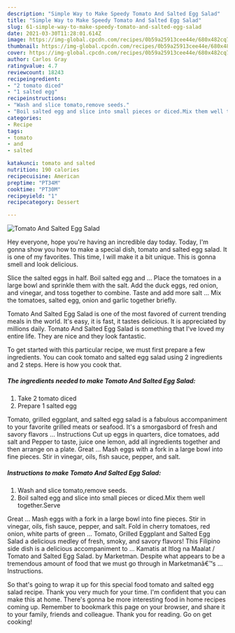 ```yaml
---
description: "Simple Way to Make Speedy Tomato And Salted Egg Salad"
title: "Simple Way to Make Speedy Tomato And Salted Egg Salad"
slug: 61-simple-way-to-make-speedy-tomato-and-salted-egg-salad
date: 2021-03-30T11:28:01.614Z
image: https://img-global.cpcdn.com/recipes/0b59a25913cee44e/680x482cq70/tomato-and-salted-egg-salad-recipe-main-photo.jpg
thumbnail: https://img-global.cpcdn.com/recipes/0b59a25913cee44e/680x482cq70/tomato-and-salted-egg-salad-recipe-main-photo.jpg
cover: https://img-global.cpcdn.com/recipes/0b59a25913cee44e/680x482cq70/tomato-and-salted-egg-salad-recipe-main-photo.jpg
author: Carlos Gray
ratingvalue: 4.7
reviewcount: 18243
recipeingredient:
- "2 tomato diced"
- "1 salted egg"
recipeinstructions:
- "Wash and slice tomato,remove seeds."
- "Boil salted egg and slice into small pieces or diced.Mix them well together.Serve"
categories:
- Recipe
tags:
- tomato
- and
- salted

katakunci: tomato and salted 
nutrition: 190 calories
recipecuisine: American
preptime: "PT34M"
cooktime: "PT30M"
recipeyield: "1"
recipecategory: Dessert

---
```



![Tomato And Salted Egg Salad](https://img-global.cpcdn.com/recipes/0b59a25913cee44e/680x482cq70/tomato-and-salted-egg-salad-recipe-main-photo.jpg)

Hey everyone, hope you're having an incredible day today. Today, I'm gonna show you how to make a special dish, tomato and salted egg salad. It is one of my favorites. This time, I will make it a bit unique. This is gonna smell and look delicious.

Slice the salted eggs in half. Boil salted egg and … Place the tomatoes in a large bowl and sprinkle them with the salt. Add the duck eggs, red onion, and vinegar, and toss together to combine. Taste and add more salt … Mix the tomatoes, salted egg, onion and garlic together briefly.

Tomato And Salted Egg Salad is one of the most favored of current trending meals in the world. It's easy, it is fast, it tastes delicious. It is appreciated by millions daily. Tomato And Salted Egg Salad is something that I've loved my entire life. They are nice and they look fantastic.


To get started with this particular recipe, we must first prepare a few ingredients. You can cook tomato and salted egg salad using 2 ingredients and 2 steps. Here is how you cook that.

<!--inarticleads1-->

##### The ingredients needed to make Tomato And Salted Egg Salad:

1. Take 2 tomato diced
1. Prepare 1 salted egg


Tomato, grilled eggplant, and salted egg salad is a fabulous accompaniment to your favorite grilled meats or seafood. It&#39;s a smorgasbord of fresh and savory flavors … Instructions Cut up eggs in quarters, dice tomatoes, add salt and Pepper to taste, juice one lemon, add all ingredients together and then arrange on a plate. Great … Mash eggs with a fork in a large bowl into fine pieces. Stir in vinegar, oils, fish sauce, pepper, and salt. 

<!--inarticleads2-->

##### Instructions to make Tomato And Salted Egg Salad:

1. Wash and slice tomato,remove seeds.
1. Boil salted egg and slice into small pieces or diced.Mix them well together.Serve


Great … Mash eggs with a fork in a large bowl into fine pieces. Stir in vinegar, oils, fish sauce, pepper, and salt. Fold in cherry tomatoes, red onion, white parts of green … Tomato, Grilled Eggplant and Salted Egg Salad a delicious medley of fresh, smoky, and savory flavors! This Filipino side dish is a delicious accompaniment to … Kamatis at Itlog na Maalat / Tomato and Salted Egg Salad. by Marketman. Despite what appears to be a tremendous amount of food that we must go through in Marketmanâ€™s … Instructions. 

So that's going to wrap it up for this special food tomato and salted egg salad recipe. Thank you very much for your time. I'm confident that you can make this at home. There's gonna be more interesting food in home recipes coming up. Remember to bookmark this page on your browser, and share it to your family, friends and colleague. Thank you for reading. Go on get cooking!
